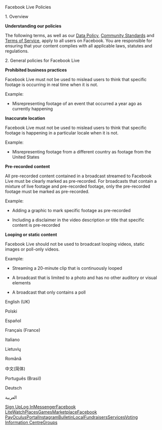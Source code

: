Facebook Live Policies

1\. Overview

**Understanding our policies**

The following terms, as well as our [Data Policy](https://www.facebook.com/about/privacy/), [Community Standards](https://www.facebook.com/communitystandards/) and [Terms of Service](https://www.facebook.com/legal/terms), apply to all users on Facebook. You are responsible for ensuring that your content complies with all applicable laws, statutes and regulations.

2\. General policies for Facebook Live

**Prohibited business practices**

Facebook Live must not be used to mislead users to think that specific footage is occurring in real time when it is not.

Example:

*   Misrepresenting footage of an event that occurred a year ago as currently happening

**Inaccurate location**

Facebook Live must not be used to mislead users to think that specific footage is happening in a particular locale when it is not.

Example:

*   Misrepresenting footage from a different country as footage from the United States

**Pre-recorded content**

All pre-recorded content contained in a broadcast streamed to Facebook Live must be clearly marked as pre-recorded. For broadcasts that contain a mixture of live footage and pre-recorded footage, only the pre-recorded footage must be marked as pre-recorded.

Example:

*   Adding a graphic to mark specific footage as pre-recorded

*   Including a disclaimer in the video description or title that specific content is pre-recorded

**Looping or static content**

Facebook Live should not be used to broadcast looping videos, static images or poll-only videos.

Example:

*   Streaming a 20-minute clip that is continuously looped

*   A broadcast that is limited to a photo and has no other auditory or visual elements

*   A broadcast that only contains a poll

English (UK)

Polski

Español

Français (France)

Italiano

Lietuvių

Română

中文(简体)

Português (Brasil)

Deutsch

العربية

[Sign Up](https://www.facebook.com/reg/)[Log In](https://www.facebook.com/login/)[Messenger](https://l.facebook.com/l.php?u=https%3A%2F%2Fmessenger.com%2F&h=AT2Rb8RThPbBuJP2G_mWvjDZLz5wDWtAs35g8RSqspvlcP2eDMBTavF7DiqPw76PTKtybSpHtDLK0ekmWWTKHSW-HmfATi5wNaLiknGGclJRm3kE-ScYyBsjn-EE-F9tB-7-h-OVsfOfgWURfk17gRiWF7_VQDgLiVY73w)[Facebook Lite](https://www.facebook.com/lite/)[Watch](https://en-gb.facebook.com/watch/)[Places](https://www.facebook.com/places/)[Games](https://www.facebook.com/games/)[Marketplace](https://www.facebook.com/marketplace/)[Facebook Pay](https://pay.facebook.com/)[Oculus](https://l.facebook.com/l.php?u=https%3A%2F%2Fwww.oculus.com%2F&h=AT2Rb8RThPbBuJP2G_mWvjDZLz5wDWtAs35g8RSqspvlcP2eDMBTavF7DiqPw76PTKtybSpHtDLK0ekmWWTKHSW-HmfATi5wNaLiknGGclJRm3kE-ScYyBsjn-EE-F9tB-7-h-OVsfOfgWURfk17gRiWF7_VQDgLiVY73w)[Portal](https://portal.facebook.com/)[Instagram](https://l.facebook.com/l.php?u=https%3A%2F%2Fwww.instagram.com%2F&h=AT2Rb8RThPbBuJP2G_mWvjDZLz5wDWtAs35g8RSqspvlcP2eDMBTavF7DiqPw76PTKtybSpHtDLK0ekmWWTKHSW-HmfATi5wNaLiknGGclJRm3kE-ScYyBsjn-EE-F9tB-7-h-OVsfOfgWURfk17gRiWF7_VQDgLiVY73w)[Bulletin](https://www.bulletin.com/)[Local](https://www.facebook.com/local/lists/245019872666104/)[Fundraisers](https://www.facebook.com/fundraisers/)[Services](https://www.facebook.com/biz/directory/)[Voting Information Centre](https://www.facebook.com/votinginformationcenter/?entry_point=c2l0ZQ%3D%3D)[Groups](https://www.facebook.com/groups/explore/)